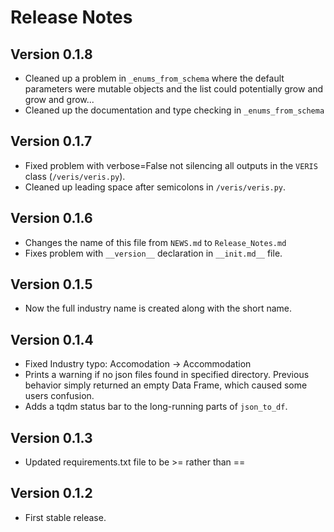 # Release Notes

## Version 0.1.8
  * Cleaned up a problem in `_enums_from_schema` where the default parameters were mutable
  objects and the list could potentially grow and grow and grow...
  * Cleaned up the documentation and type checking in `_enums_from_schema`  

## Version 0.1.7
  * Fixed problem with verbose=False not silencing all outputs in the `VERIS` class (`/veris/veris.py`).
  * Cleaned up leading space after semicolons in `/veris/veris.py`.

## Version 0.1.6  
  * Changes the name of this file from `NEWS.md` to `Release_Notes.md`  
  * Fixes problem with `__version__` declaration in `__init.md__` file.  

## Version 0.1.5
  * Now the full industry name is created along with the short name.  

## Version 0.1.4  
  * Fixed Industry typo: Accomodation -> Accommodation  
  * Prints a warning if no json files found in specified directory. Previous behavior simply returned an empty Data Frame, which caused some users confusion.  
  * Adds a tqdm status bar to the long-running parts of `json_to_df`.  

## Version 0.1.3
  * Updated requirements.txt file to be >= rather than ==

## Version 0.1.2
  * First stable release.